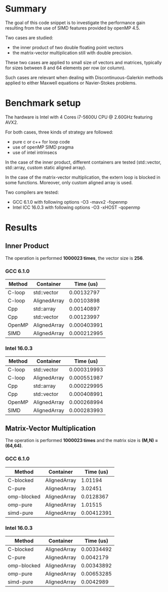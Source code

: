 # Summary
<p>
The goal of this code snippet is to investigate the performance gain
resulting from the use of SIMD features provided by openMP 4.5.
</p>

Two cases are studied:
- the inner product of two double floating point vectors
- the matrix-vector multiplication still with double precision.

These two cases are applied to small size of vectors and matrices,
typically for sizes between 8 and 64 elements per row (or column).

Such cases are relevant when dealing with Discontinuous-Galerkin
methods applied to either Maxwell equations or Navier-Stokes problems.

# Benchmark setup

The hardware is Intel with 4 Cores i7-5600U CPU @ 2.60GHz featuring
AVX2.

For both cases, three kinds of strategy are followed:
- pure c or c++ for loop code
- use of openMP SIMD pragma
- use of intel intrinsecs

In the case of the inner product, different containers are tested
(std::vector, std::array, custom static aligned array).

In the case of the matrix-vector multiplication, the extern loop is
blocked in some functions. Moreover, only custom aligned array is
used.

Two compilers are tested:
- GCC 6.1.0 with following options -O3 -mavx2 -fopenmp
- Intel ICC 16.0.3 with following options -O3 -xHOST -qopenmp

# Results

## Inner Product

The operation is performed **1000023 times**, the vector size is **256**.

### GCC 6.1.0

| Method  |     Container  |   Time (us) |
|---------|----------------|-------------|
| C-loop  |   std::vector  | 0.00132797  |
| C-loop  |  AlignedArray  | 0.00103898  |
| Cpp     |    std::array  | 0.00140897  |
| Cpp     |   std::vector  | 0.00123997  |
| OpenMP  |  AlignedArray  | 0.000403991 |
| SIMD    |  AlignedArray  | 0.000212995 |

### Intel 16.0.3

| Method  |     Container  |   Time (us) |
|---------|----------------|-------------|
| C-loop  |   std::vector  | 0.000319993 |
| C-loop  |  AlignedArray  | 0.000551987 |
| Cpp     |    std::array  | 0.000229995 |
| Cpp     |   std::vector  | 0.000408991 |
| OpenMP  |  AlignedArray  | 0.000268994 |
| SIMD    |  AlignedArray  | 0.000283993 |



## Matrix-Vector Multiplication

The operation is performed **1000023 times** and the matrix size is **(M,N) = (64,64)**.

### GCC 6.1.0

| Method       |     Container  |   Time (us) |
|--------------|----------------|-------------|
| C-blocked    |  AlignedArray  | 1.01194     |
| C-pure       |  AlignedArray  | 3.02451     |
| omp-blocked  |  AlignedArray  | 0.0128367   |
| omp-pure     |  AlignedArray  | 1.01515     |
| simd-pure    |  AlignedArray  | 0.00412391  |

### Intel 16.0.3

| Method       |     Container  |   Time (us) |
|--------------|----------------|-------------|
| C-blocked    |  AlignedArray  | 0.00334492  |
| C-pure       |  AlignedArray  | 0.0042179   |
| omp-blocked  |  AlignedArray  | 0.00343892  |
| omp-pure     |  AlignedArray  | 0.00653285  |
| simd-pure    |  AlignedArray  | 0.0042989   |
